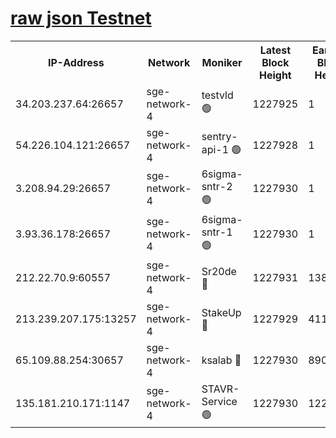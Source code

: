 
[raw json Testnet](https://rpc-check.sget.stavr.tech/sget/rpc-sget-result.json)
=


<table><tr><th>IP-Address</th><th>Network</th><th>Moniker</th><th>Latest Block Height</th><th>Earliest Block Height</th><th>Catching Up</th><th>Tx Index</th><th>Voting Power</th><th>Scan Time</th></tr><tr><td>34.203.237.64:26657</td><td>sge-network-4</td><td>testvld 🟢</td><td>1227925</td><td>1</td><td>False</td><td>on</td><td>0</td><td>2024-01-23T03:04:38.557106248UTC</td></tr><tr><td>54.226.104.121:26657</td><td>sge-network-4</td><td>sentry-api-1 🟢</td><td>1227928</td><td>1</td><td>False</td><td>on</td><td>0</td><td>2024-01-23T03:04:53.499334317UTC</td></tr><tr><td>3.208.94.29:26657</td><td>sge-network-4</td><td>6sigma-sntr-2 🟢</td><td>1227930</td><td>1</td><td>False</td><td>on</td><td>0</td><td>2024-01-23T03:05:03.711565159UTC</td></tr><tr><td>3.93.36.178:26657</td><td>sge-network-4</td><td>6sigma-sntr-1 🟢</td><td>1227930</td><td>1</td><td>False</td><td>on</td><td>0</td><td>2024-01-23T03:05:06.522370845UTC</td></tr><tr><td>212.22.70.9:60557</td><td>sge-network-4</td><td>Sr20de 🔴</td><td>1227931</td><td>138001</td><td>False</td><td>on</td><td>104</td><td>2024-01-23T03:05:09.385586312UTC</td></tr><tr><td>213.239.207.175:13257</td><td>sge-network-4</td><td>StakeUp 🔴</td><td>1227929</td><td>411001</td><td>False</td><td>off</td><td>100</td><td>2024-01-23T03:05:02.617316678UTC</td></tr><tr><td>65.109.88.254:30657</td><td>sge-network-4</td><td>ksalab 🔴</td><td>1227930</td><td>890001</td><td>False</td><td>off</td><td>1148</td><td>2024-01-23T03:05:06.921089184UTC</td></tr><tr><td>135.181.210.171:1147</td><td>sge-network-4</td><td>STAVR-Service 🟢</td><td>1227930</td><td>1226001</td><td>False</td><td>on</td><td>0</td><td>2024-01-23T03:05:02.994599112UTC</td></tr></table>
